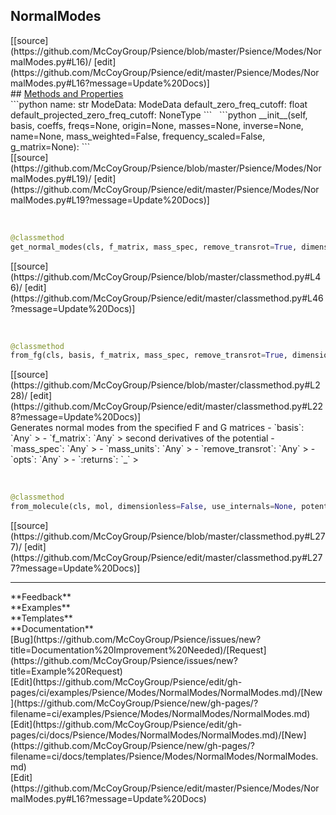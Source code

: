 ## <a id="Psience.Modes.NormalModes.NormalModes">NormalModes</a> 

<div class="docs-source-link" markdown="1">
[[source](https://github.com/McCoyGroup/Psience/blob/master/Psience/Modes/NormalModes.py#L16)/
[edit](https://github.com/McCoyGroup/Psience/edit/master/Psience/Modes/NormalModes.py#L16?message=Update%20Docs)]
</div>









<div class="collapsible-section">
 <div class="collapsible-section collapsible-section-header" markdown="1">
## <a class="collapse-link" data-toggle="collapse" href="#methods" markdown="1"> Methods and Properties</a> <a class="float-right" data-toggle="collapse" href="#methods"><i class="fa fa-chevron-down"></i></a>
 </div>
 <div class="collapsible-section collapsible-section-body collapse show" id="methods" markdown="1">
 ```python
name: str
ModeData: ModeData
default_zero_freq_cutoff: float
default_projected_zero_freq_cutoff: NoneType
```
<a id="Psience.Modes.NormalModes.NormalModes.__init__" class="docs-object-method">&nbsp;</a> 
```python
__init__(self, basis, coeffs, freqs=None, origin=None, masses=None, inverse=None, name=None, mass_weighted=False, frequency_scaled=False, g_matrix=None): 
```
<div class="docs-source-link" markdown="1">
[[source](https://github.com/McCoyGroup/Psience/blob/master/Psience/Modes/NormalModes.py#L19)/
[edit](https://github.com/McCoyGroup/Psience/edit/master/Psience/Modes/NormalModes.py#L19?message=Update%20Docs)]
</div>


<a id="Psience.Modes.NormalModes.NormalModes.get_normal_modes" class="docs-object-method">&nbsp;</a> 
```python
@classmethod
get_normal_modes(cls, f_matrix, mass_spec, remove_transrot=True, dimensionless=False, mass_weighted=None, zero_freq_cutoff=None, return_gmatrix=False, projector=None): 
```
<div class="docs-source-link" markdown="1">
[[source](https://github.com/McCoyGroup/Psience/blob/master/classmethod.py#L46)/
[edit](https://github.com/McCoyGroup/Psience/edit/master/classmethod.py#L46?message=Update%20Docs)]
</div>


<a id="Psience.Modes.NormalModes.NormalModes.from_fg" class="docs-object-method">&nbsp;</a> 
```python
@classmethod
from_fg(cls, basis, f_matrix, mass_spec, remove_transrot=True, dimensionless=False, zero_freq_cutoff=None, mass_weighted=None, origin=None, projector=None, **opts): 
```
<div class="docs-source-link" markdown="1">
[[source](https://github.com/McCoyGroup/Psience/blob/master/classmethod.py#L228)/
[edit](https://github.com/McCoyGroup/Psience/edit/master/classmethod.py#L228?message=Update%20Docs)]
</div>
Generates normal modes from the specified F and G matrices
  - `basis`: `Any`
    > 
  - `f_matrix`: `Any`
    > second derivatives of the potential
  - `mass_spec`: `Any`
    > 
  - `mass_units`: `Any`
    > 
  - `remove_transrot`: `Any`
    > 
  - `opts`: `Any`
    > 
  - `:returns`: `_`
    >


<a id="Psience.Modes.NormalModes.NormalModes.from_molecule" class="docs-object-method">&nbsp;</a> 
```python
@classmethod
from_molecule(cls, mol, dimensionless=False, use_internals=None, potential_derivatives=None, project_transrot=True, zero_freq_cutoff=None, masses=None, energy_evaluator=None, **opts): 
```
<div class="docs-source-link" markdown="1">
[[source](https://github.com/McCoyGroup/Psience/blob/master/classmethod.py#L277)/
[edit](https://github.com/McCoyGroup/Psience/edit/master/classmethod.py#L277?message=Update%20Docs)]
</div>
 </div>
</div>












---


<div markdown="1" class="text-secondary">
<div class="container">
  <div class="row">
   <div class="col" markdown="1">
**Feedback**   
</div>
   <div class="col" markdown="1">
**Examples**   
</div>
   <div class="col" markdown="1">
**Templates**   
</div>
   <div class="col" markdown="1">
**Documentation**   
</div>
   <div class="col" markdown="1">
   
</div>
   <div class="col" markdown="1">
   
</div>
   <div class="col" markdown="1">
   
</div>
</div>
  <div class="row">
   <div class="col" markdown="1">
[Bug](https://github.com/McCoyGroup/Psience/issues/new?title=Documentation%20Improvement%20Needed)/[Request](https://github.com/McCoyGroup/Psience/issues/new?title=Example%20Request)   
</div>
   <div class="col" markdown="1">
[Edit](https://github.com/McCoyGroup/Psience/edit/gh-pages/ci/examples/Psience/Modes/NormalModes/NormalModes.md)/[New](https://github.com/McCoyGroup/Psience/new/gh-pages/?filename=ci/examples/Psience/Modes/NormalModes/NormalModes.md)   
</div>
   <div class="col" markdown="1">
[Edit](https://github.com/McCoyGroup/Psience/edit/gh-pages/ci/docs/Psience/Modes/NormalModes/NormalModes.md)/[New](https://github.com/McCoyGroup/Psience/new/gh-pages/?filename=ci/docs/templates/Psience/Modes/NormalModes/NormalModes.md)   
</div>
   <div class="col" markdown="1">
[Edit](https://github.com/McCoyGroup/Psience/edit/master/Psience/Modes/NormalModes.py#L16?message=Update%20Docs)   
</div>
   <div class="col" markdown="1">
   
</div>
   <div class="col" markdown="1">
   
</div>
   <div class="col" markdown="1">
   
</div>
</div>
</div>
</div>